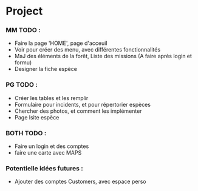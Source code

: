 # Project 


### MM TODO :
- Faire la page 'HOME', page d'acceuil
- Voir pour créer des menu, avec différentes fonctionnalités
- MaJ des éléments de la forêt, Liste des missions (A faire après login et formu)
- Designer la fiche espèce 


### PG TODO :

- Créer les tables et les remplir
- Formulaire pour incidents, et pour répertorier espèces
- Chercher des photos, et comment les implémenter
- Page lsite espèce


### BOTH TODO :

- Faire un login et des comptes
- faire une carte avec MAPS

### Potentielle idées futures :

- Ajouter des comptes Customers, avec espace perso